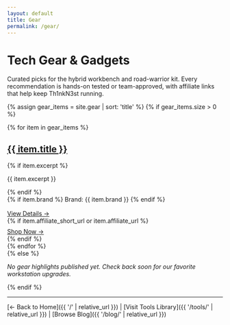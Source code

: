 ```yaml
---
layout: default
title: Gear
permalink: /gear/
---
```


# Tech Gear & Gadgets

Curated picks for the hybrid workbench and road-warrior kit. Every recommendation is hands-on tested or team-approved, with affiliate links that help keep Th1nkN3st running.

{% assign gear_items = site.gear | sort: 'title' %}
{% if gear_items.size > 0 %}
<section class="featured-articles">
  <div class="articles-grid">
    {% for item in gear_items %}
    <article class="article-card">
      <h2 class="article-title">
        <a href="{{ item.url | relative_url }}">{{ item.title }}</a>
      </h2>
      {% if item.excerpt %}
      <p class="article-excerpt">{{ item.excerpt }}</p>
      {% endif %}
      <div class="article-meta">
        {% if item.brand %}
        <span>Brand: {{ item.brand }}</span>
        {% endif %}
      </div>
      <div style="margin-top: 1rem;">
        <a href="{{ item.url | relative_url }}" class="read-more">View Details →</a>
      </div>
      {% if item.affiliate_short_url or item.affiliate_url %}
      <div style="margin-top: 0.5rem;">
        <a href="{{ item.affiliate_short_url | default: item.affiliate_url }}" class="read-more" target="_blank" rel="nofollow sponsored noopener">Shop Now →</a>
      </div>
      {% endif %}
    </article>
    {% endfor %}
  </div>
</section>
{% else %}
<p><em>No gear highlights published yet. Check back soon for our favorite workstation upgrades.</em></p>
{% endif %}

---

[← Back to Home]({{ '/' | relative_url }}) | [Visit Tools Library]({{ '/tools/' | relative_url }}) | [Browse Blog]({{ '/blog/' | relative_url }})
